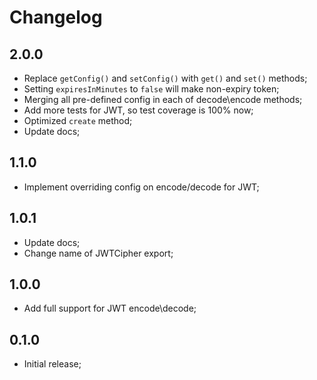 # Changelog

## 2.0.0

- Replace `getConfig()` and `setConfig()` with `get()` and `set()` methods;
- Setting `expiresInMinutes` to `false` will make non-expiry token;
- Merging all pre-defined config in each of decode\encode methods;
- Add more tests for JWT, so test coverage is 100% now;
- Optimized `create` method;
- Update docs;

## 1.1.0

- Implement overriding config on encode/decode for JWT;

## 1.0.1

- Update docs;
- Change name of JWTCipher export;

## 1.0.0

- Add full support for JWT encode\decode;

## 0.1.0

- Initial release;

